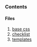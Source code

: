 ### <a id="toc"></a>Contents
#### Files
1. [base css](/ebook/)
2. [checklist](/checklist)
2. [templates](/templates)
